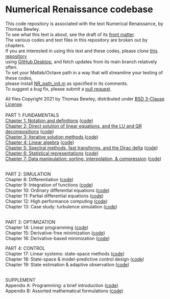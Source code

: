 # Numerical Renaissance codebase
This code repository is associated with the text Numerical Renaissance, by Thomas Bewley.<BR>
To see what this text is about, see the draft of its <a href="http://robotics.ucsd.edu/NR/NR_chap00.pdf">front matter</a>.<BR>
The various codes and text files in this repository are broken out by chapters.<BR>
If you are interested in using this text and these codes, please clone <a href="https://github.com/tbewley/NR">this repository</a><BR>
using <a href="https://desktop.github.com/">GitHub Desktop</a>, and fetch updates from its main branch relatively often.<BR>
To set your Matlab/Octave path in a way that will streamline your testing of these codes,<BR>
please install <a href="https://github.com/tbewley/NR/blob/main/NR_path_init.m">NR_path_init.m</a> as specified in its comments.<BR>
To suggest a bug fix, please submit a <a href="https://docs.github.com/en/github/collaborating-with-issues-and-pull-requests/about-pull-requests">pull request</a>.
  
All files Copyright 2021 by Thomas Bewley, distributed under <a href="https://github.com/tbewley/NR/blob/main/LICENSE">BSD 3-Clause License</a>.<BR><BR>
PART 1: FUNDAMENTALS<BR>
<a href="http://robotics.ucsd.edu/NR/NR_chap01.pdf">Chapter 1: Notation and definitions</a>                         (<a href="https://github.com/tbewley/NR/tree/main/chap01">code</a>)<BR>
<a href="http://robotics.ucsd.edu/NR/NR_chap02.pdf">Chapter 2: Direct solution of linear equations, and the LU and QR decompositions</a>        (<a href="https://github.com/tbewley/NR/tree/main/chap02">code</a>)<BR>
<a href="http://robotics.ucsd.edu/NR/NR_chap03.pdf">Chapter 3: Iterative solution methods </a>                      (<a href="https://github.com/tbewley/NR/tree/main/chap03">code</a>)<BR>
<a href="http://robotics.ucsd.edu/NR/NR_chap04.pdf">Chapter 4: Linear algebra</a>                 (<a href="https://github.com/tbewley/NR/tree/main/chap04">code</a>)<BR>
<a href="http://robotics.ucsd.edu/NR/NR_chap05.pdf">Chapter 5: Spectral methods, fast transforms, and the Dirac delta</a>     (<a href="https://github.com/tbewley/NR/tree/main/chap05">code</a>)<BR>
<a href="http://robotics.ucsd.edu/NR/NR_chap06.pdf">Chapter 6: Statistical representations</a>  (<a href="https://github.com/tbewley/NR/tree/main/chap06">code</a>)<BR>
<a href="http://robotics.ucsd.edu/NR/NR_chap06.pdf">Chapter 7: Data manipulation: sorting, interpolation, & compression</a>  (<a href="https://github.com/tbewley/NR/tree/main/chap06">code</a>)<BR><BR>

PART 2: SIMULATION<BR>
Chapter 8: Differentiation</a>   (<a href="https://github.com/tbewley/NR/tree/main/chap08">code</a>)<BR>
Chapter 9: Integration of functions</a>                (<a href="https://github.com/tbewley/NR/tree/main/chap09">code</a>)<BR>
Chapter 10: Ordinary differential equations</a>            (<a href="https://github.com/tbewley/NR/tree/main/chap10">code</a>)<BR>
Chapter 11: Partial differential equations</a>                     (<a href="https://github.com/tbewley/NR/tree/main/chap11">code</a>)<BR>
Chapter 12: High performance computing</a>            (<a href="https://github.com/tbewley/NR/tree/main/chap12">code</a>)<BR>
Chapter 13: Case study: turbulence simulation</a>              (<a href="https://github.com/tbewley/NR/tree/main/chap13">code</a>)<BR><BR>

PART 3: OPTIMIZATION<BR>
Chapter 14: Linear programming</a>                           (<a href="https://github.com/tbewley/NR/tree/main/chap14">code</a>)<BR>
Chapter 15: Derivative-free minimization</a>               (<a href="https://github.com/tbewley/NR/tree/main/chap15">code</a>)<BR>
Chapter 16: Derivative-based minimization</a>           (<a href="https://github.com/tbewley/NR/tree/main/chap16">code</a>)<BR>

PART 4: CONTROL<BR>
Chapter 17: Linear systems: state-space methods</a>                  (<a href="https://github.com/tbewley/NR/tree/main/chap17">code</a>)<BR>
Chapter 18: State-space & model-predictive control design</a>   (<a href="https://github.com/tbewley/NR/tree/main/chap18">code</a>) <BR>
Chapter 19: State estimation & adaptive observation</a>              (<a href="https://github.com/tbewley/NR/tree/main/chap19">code</a>) <BR><BR>

SUPPLEMENT<BR>
Appendix A: Programming: a brief introduction</a>         (<a href="https://github.com/tbewley/NR/tree/main/chapAA">code</a>)<BR>
Appendix B: Assorted mathematical formulations</a>     (<a href="https://github.com/tbewley/NR/tree/main/chapAB">code</a>)<BR>
